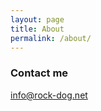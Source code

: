 ```yaml
---
layout: page
title: About
permalink: /about/
---
```



### Contact me

[info@rock-dog.net](mailto:info@rock-dog.net)
